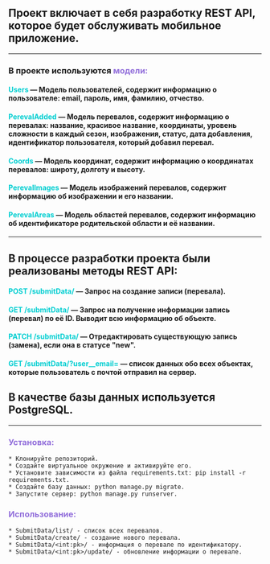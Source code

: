 ## Проект включает в себя разработку REST API, которое будет обслуживать мобильное приложение.

---
### В проекте используются <font color="MediumPurple">модели:</font>
#### <font color="DarkTurquoise">Users</font> — Модель пользователей, содержит информацию о пользователе: email, пароль, имя, фамилию, отчество.
#### <font color="DarkTurquoise">PerevalAdded</font> — Модель перевалов, содержит информацию о перевалах: название, красивое название, координаты, уровень сложности в каждый сезон, изображения, статус, дата добавления, идентификатор пользователя, который добавил перевал.
#### <font color="DarkTurquoise">Coords</font> — Модель координат, содержит информацию о координатах перевалов: широту, долготу и высоту.
#### <font color="DarkTurquoise">PerevalImages</font> — Модель изображений перевалов, содержит информацию об изображении и его названии.
#### <font color="DarkTurquoise">PerevalAreas</font> — Модель областей перевалов, содержит информацию об идентификаторе родительской области и её названии.

---
## В процессе разработки проекта были реализованы методы REST API:
#### <font color="DarkTurquoise">POST /submitData/</font> — Запрос на создание записи (перевала).
#### <font color="DarkTurquoise">GET /submitData/<id></font> — Запрос на получение информации запись (перевал) по её ID. Выводит всю информацию об объекте.
#### <font color="DarkTurquoise">PATCH /submitData/<id></font> — Отредактировать существующую запись (замена), если она в статусе "new".
#### <font color="DarkTurquoise">GET /submitData/?user__email=<email></font> — список данных обо всех объектах, которые пользователь с почтой <email> отправил на сервер.
## В качестве базы данных используется PostgreSQL.

---
### <font color="MediumPurple">Установка:</font>
    * Клонируйте репозиторий.
    * Создайте виртуальное окружение и активируйте его.
    * Установите зависимости из файла requirements.txt: pip install -r requirements.txt.
    * Создайте базу данных: python manage.py migrate.
    * Запустите сервер: python manage.py runserver.
### <font color="MediumPurple">Использование:</font>
    * SubmitData/list/ - список всех перевалов.
    * SubmitData/create/ - создание нового перевала.
    * SubmitData/<int:pk>/ - информация о перевале по идентификатору.
    * SubmitData/<int:pk>/update/ - обновление информации о перевале.
